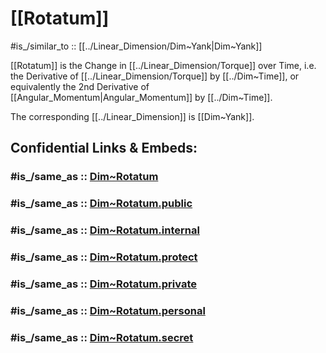 
# [[Rotatum]] 

#is_/similar_to :: [[../Linear_Dimension/Dim~Yank|Dim~Yank]] 

[[Rotatum]] is the Change in [[../Linear_Dimension/Torque]] over Time, 
i.e. the Derivative of [[../Linear_Dimension/Torque]] by [[../Dim~Time]], 
or equivalently the 2nd Derivative of [[Angular_Momentum|Angular_Momentum]] by [[../Dim~Time]]. 

The corresponding [[../Linear_Dimension]] is [[Dim~Yank]]. 


## Confidential Links & Embeds: 

### #is_/same_as :: [Dim~Rotatum](/_Standards/Dimension/Angular_Dimension/Dim~Rotatum.md) 

### #is_/same_as :: [Dim~Rotatum.public](/_public/Dimension/Angular_Dimension/Dim~Rotatum.public.md) 

### #is_/same_as :: [Dim~Rotatum.internal](/_internal/Dimension/Angular_Dimension/Dim~Rotatum.internal.md) 

### #is_/same_as :: [Dim~Rotatum.protect](/_protect/Dimension/Angular_Dimension/Dim~Rotatum.protect.md) 

### #is_/same_as :: [Dim~Rotatum.private](/_private/Dimension/Angular_Dimension/Dim~Rotatum.private.md) 

### #is_/same_as :: [Dim~Rotatum.personal](/_personal/Dimension/Angular_Dimension/Dim~Rotatum.personal.md) 

### #is_/same_as :: [Dim~Rotatum.secret](/_secret/Dimension/Angular_Dimension/Dim~Rotatum.secret.md)

